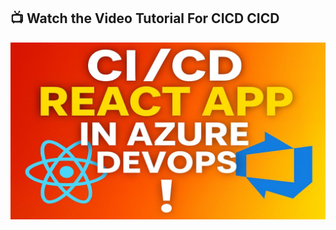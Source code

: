 ## 📺 Watch the Video Tutorial For CICD CICD

[![React CI/CD with Azure DevOps](../Media/ReactCICD.png)](https://youtu.be/lFWNRy4hSE8)